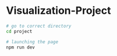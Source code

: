 # Visualization-Project

```bash
# go to correct directory
cd project

# launching the page
npm run dev
```
